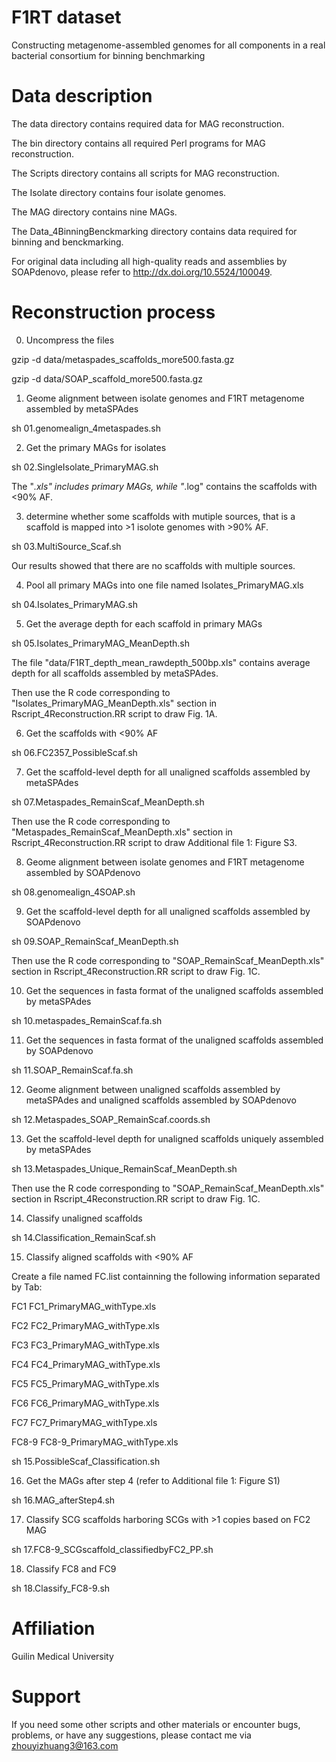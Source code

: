 # F1RT dataset
Constructing metagenome-assembled genomes for all components in a real bacterial consortium for binning benchmarking

# Data description

The data directory contains required data for MAG reconstruction.

The bin directory contains all required Perl programs for MAG reconstruction.

The Scripts directory contains all scripts for MAG reconstruction.

The Isolate directory contains four isolate genomes.

The MAG directory contains nine MAGs.

The Data_4BinningBenckmarking directory contains data required for binning and benckmarking.

For original data including all high-quality reads and assemblies by SOAPdenovo, please refer to http://dx.doi.org/10.5524/100049.

# Reconstruction process

0. Uncompress the files

  gzip -d data/metaspades_scaffolds_more500.fasta.gz

  gzip -d data/SOAP_scaffold_more500.fasta.gz

1. Geome alignment between isolate genomes and F1RT metagenome assembled by metaSPAdes

sh 01.genomealign_4metaspades.sh

2. Get the primary MAGs for isolates

sh 02.SingleIsolate_PrimaryMAG.sh

The "*.xls" includes primary MAGs, while "*.log" contains the scaffolds with <90% AF.

3. determine whether some scaffolds with mutiple sources, that is a scaffold is mapped into >1 isolote genomes with >90% AF. 

sh 03.MultiSource_Scaf.sh

Our results showed that there are no scaffolds with multiple sources.

4. Pool all primary MAGs into one file named Isolates_PrimaryMAG.xls

sh 04.Isolates_PrimaryMAG.sh

5. Get the average depth for each scaffold in primary MAGs

sh 05.Isolates_PrimaryMAG_MeanDepth.sh

The file "data/F1RT_depth_mean_rawdepth_500bp.xls" contains average depth for all scaffolds assembled by metaSPAdes.

Then use the R code corresponding to "Isolates_PrimaryMAG_MeanDepth.xls" section in Rscript_4Reconstruction.RR script to draw Fig. 1A.

6. Get the scaffolds with <90% AF 

sh 06.FC2357_PossibleScaf.sh

7. Get the scaffold-level depth for all unaligned scaffolds assembled by metaSPAdes

sh 07.Metaspades_RemainScaf_MeanDepth.sh

Then use the R code corresponding to "Metaspades_RemainScaf_MeanDepth.xls" section in Rscript_4Reconstruction.RR script to draw Additional file 1: Figure S3. 

8. Geome alignment between isolate genomes and F1RT metagenome assembled by SOAPdenovo

sh 08.genomealign_4SOAP.sh

9. Get the scaffold-level depth for all unaligned scaffolds assembled by SOAPdenovo

sh 09.SOAP_RemainScaf_MeanDepth.sh

Then use the R code corresponding to "SOAP_RemainScaf_MeanDepth.xls" section in Rscript_4Reconstruction.RR script to draw Fig. 1C.

10. Get the sequences in fasta format of the unaligned scaffolds assembled by metaSPAdes

sh 10.metaspades_RemainScaf.fa.sh

11. Get the sequences in fasta format of the unaligned scaffolds assembled by SOAPdenovo

sh 11.SOAP_RemainScaf.fa.sh

12. Geome alignment between unaligned scaffolds assembled by metaSPAdes and unaligned scaffolds assembled by SOAPdenovo

sh 12.Metaspades_SOAP_RemainScaf.coords.sh

13. Get the scaffold-level depth for unaligned scaffolds uniquely assembled by metaSPAdes

sh 13.Metaspades_Unique_RemainScaf_MeanDepth.sh

Then use the R code corresponding to "SOAP_RemainScaf_MeanDepth.xls" section in Rscript_4Reconstruction.RR script to draw Fig. 1C.


14. Classify unaligned scaffolds 

sh 14.Classification_RemainScaf.sh

15. Classify aligned scaffolds with <90% AF

Create a file named FC.list containning the following information separated by Tab:

FC1     FC1_PrimaryMAG_withType.xls

FC2     FC2_PrimaryMAG_withType.xls

FC3     FC3_PrimaryMAG_withType.xls

FC4     FC4_PrimaryMAG_withType.xls

FC5     FC5_PrimaryMAG_withType.xls

FC6     FC6_PrimaryMAG_withType.xls

FC7     FC7_PrimaryMAG_withType.xls

FC8-9   FC8-9_PrimaryMAG_withType.xls

sh 15.PossibleScaf_Classification.sh

16. Get the MAGs after step 4 (refer to Additional file 1: Figure S1)

sh 16.MAG_afterStep4.sh

17. Classify SCG scaffolds harboring SCGs with >1 copies based on FC2 MAG

sh 17.FC8-9_SCGscaffold_classifiedbyFC2_PP.sh

18. Classify FC8 and FC9

sh 18.Classify_FC8-9.sh

# Affiliation
Guilin Medical University

# Support
If you need some other scripts and other materials or encounter bugs, problems, or have any suggestions, please contact me via zhouyizhuang3@163.com
